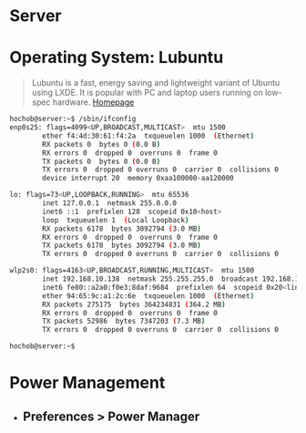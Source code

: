 # Server

# Operating System: Lubuntu

> Lubuntu is a fast, energy saving and lightweight variant of Ubuntu using LXDE. It is popular with PC and laptop users running on low-spec hardware. [Homepage](http://lubuntu.me/)

```sh
hochob@server:~$ /sbin/ifconfig
enp0s25: flags=4099<UP,BROADCAST,MULTICAST>  mtu 1500
        ether f4:4d:30:61:f4:2a  txqueuelen 1000  (Ethernet)
        RX packets 0  bytes 0 (0.0 B)
        RX errors 0  dropped 0  overruns 0  frame 0
        TX packets 0  bytes 0 (0.0 B)
        TX errors 0  dropped 0 overruns 0  carrier 0  collisions 0
        device interrupt 20  memory 0xaa100000-aa120000  

lo: flags=73<UP,LOOPBACK,RUNNING>  mtu 65536
        inet 127.0.0.1  netmask 255.0.0.0
        inet6 ::1  prefixlen 128  scopeid 0x10<host>
        loop  txqueuelen 1  (Local Loopback)
        RX packets 6178  bytes 3092794 (3.0 MB)
        RX errors 0  dropped 0  overruns 0  frame 0
        TX packets 6178  bytes 3092794 (3.0 MB)
        TX errors 0  dropped 0 overruns 0  carrier 0  collisions 0

wlp2s0: flags=4163<UP,BROADCAST,RUNNING,MULTICAST>  mtu 1500
        inet 192.168.10.138  netmask 255.255.255.0  broadcast 192.168.10.255
        inet6 fe80::a2a0:f0e3:8daf:9684  prefixlen 64  scopeid 0x20<link>
        ether 94:65:9c:a1:2c:6e  txqueuelen 1000  (Ethernet)
        RX packets 275175  bytes 364234831 (364.2 MB)
        RX errors 0  dropped 0  overruns 0  frame 0
        TX packets 52986  bytes 7347203 (7.3 MB)
        TX errors 0  dropped 0 overruns 0  carrier 0  collisions 0

hochob@server:~$ 
```

# Power Management

- Preferences > Power Manager
  - 
